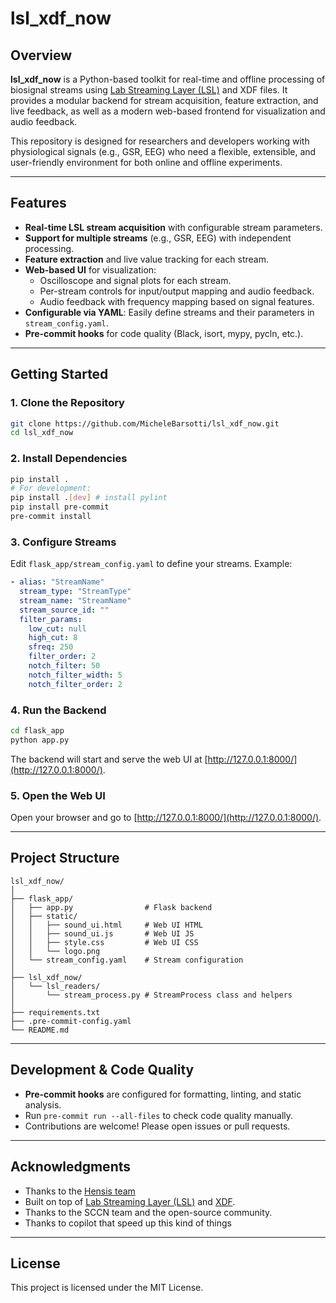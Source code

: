 # lsl_xdf_now

## Overview

**lsl_xdf_now** is a Python-based toolkit for real-time and offline processing of biosignal streams using [Lab Streaming Layer (LSL)](https://github.com/sccn/labstreaminglayer) and XDF files.
It provides a modular backend for stream acquisition, feature extraction, and live feedback, as well as a modern web-based frontend for visualization and audio feedback.

This repository is designed for researchers and developers working with physiological signals (e.g., GSR, EEG) who need a flexible, extensible, and user-friendly environment for both online and offline experiments.

---

## Features

- **Real-time LSL stream acquisition** with configurable stream parameters.
- **Support for multiple streams** (e.g., GSR, EEG) with independent processing.
- **Feature extraction** and live value tracking for each stream.
- **Web-based UI** for visualization:
  - Oscilloscope and signal plots for each stream.
  - Per-stream controls for input/output mapping and audio feedback.
  - Audio feedback with frequency mapping based on signal features.
- **Configurable via YAML**: Easily define streams and their parameters in `stream_config.yaml`.
- **Pre-commit hooks** for code quality (Black, isort, mypy, pycln, etc.).

---

## Getting Started

### 1. Clone the Repository

```sh
git clone https://github.com/MicheleBarsotti/lsl_xdf_now.git
cd lsl_xdf_now
```

### 2. Install Dependencies

```sh
pip install .
# For development:
pip install .[dev] # install pylint
pip install pre-commit
pre-commit install
```

### 3. Configure Streams

Edit `flask_app/stream_config.yaml` to define your streams.
Example:

```yaml
- alias: "StreamName"
  stream_type: "StreamType"
  stream_name: "StreamName"
  stream_source_id: ""
  filter_params:
    low_cut: null
    high_cut: 8
    sfreq: 250
    filter_order: 2
    notch_filter: 50
    notch_filter_width: 5
    notch_filter_order: 2
```

### 4. Run the Backend

```sh
cd flask_app
python app.py
```

The backend will start and serve the web UI at [http://127.0.0.1:8000/](http://127.0.0.1:8000/).

### 5. Open the Web UI

Open your browser and go to [http://127.0.0.1:8000/](http://127.0.0.1:8000/).

---

## Project Structure

```
lsl_xdf_now/
│
├── flask_app/
│   ├── app.py                # Flask backend
│   ├── static/
│   │   ├── sound_ui.html     # Web UI HTML
│   │   ├── sound_ui.js       # Web UI JS
│   │   ├── style.css         # Web UI CSS
│   │   └── logo.png
│   └── stream_config.yaml    # Stream configuration
│
├── lsl_xdf_now/
│   └── lsl_readers/
│       └── stream_process.py # StreamProcess class and helpers
│
├── requirements.txt
├── .pre-commit-config.yaml
└── README.md
```

---

## Development & Code Quality

- **Pre-commit hooks** are configured for formatting, linting, and static analysis.
- Run `pre-commit run --all-files` to check code quality manually.
- Contributions are welcome! Please open issues or pull requests.

---

## Acknowledgments

- Thanks to the [Hensis team](https://www.henesis.eu/)
- Built on top of [Lab Streaming Layer (LSL)](https://github.com/sccn/labstreaminglayer) and [XDF](https://github.com/sccn/xdf).
- Thanks to the SCCN team and the open-source community.
- Thanks to copilot that speed up this kind of things

---

## License

This project is licensed under the MIT License.
